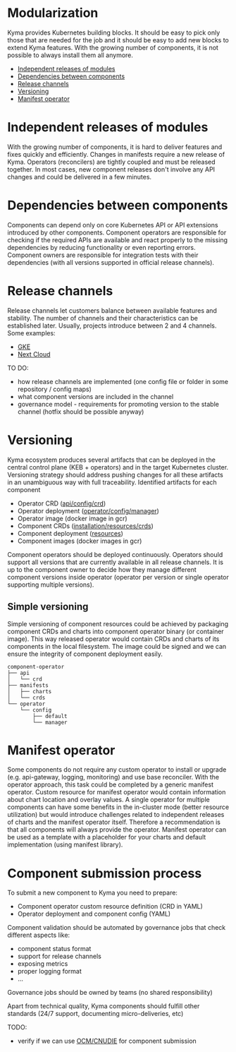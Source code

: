 # Modularization

Kyma provides Kubernetes building blocks. It should be easy to pick only those that are needed for the job and it should be easy to add new blocks to extend Kyma features. With the growing number of components, it is not possible to always install them all anymore. 

- [Independent releases of modules](#independent-releases-of-modules)
- [Dependencies between components](#dependencies-between-components)
- [Release channels](#release-channels)
- [Versioning](#versioning)
- [Manifest operator](#manifest-operator)

# Independent releases of modules
With the growing number of components, it is hard to deliver features and fixes quickly and efficiently. Changes in manifests require a new release of Kyma. Operators (reconcilers) are tightly coupled and must be released together. In most cases, new component releases don't involve any API changes and could be delivered in a few minutes. 


# Dependencies between components
Components can depend only on core Kubernetes API or API extensions introduced by other components. Component operators are responsible for checking if the required APIs are available and react properly to the missing dependencies by reducing functionality or even reporting errors. Component owners are responsible for integration tests with their dependencies (with all versions supported in official release channels).

# Release channels
Release channels let customers balance between available features and stability. The number of channels and their characteristics can be established later. Usually, projects introduce between 2 and 4 channels. Some examples:
- [GKE](https://cloud.google.com/kubernetes-engine/docs/concepts/release-channels)
- [Next Cloud](https://nextcloud.com/release-channels/)

TO DO:
- how release channels are implemented (one config file or folder in some repository / config maps)
- what component versions are included in the channel 
- governance model - requirements for promoting version to the stable channel (hotfix should be possible anyway)

# Versioning
Kyma ecosystem produces several artifacts that can be deployed in the central control plane (KEB + operators) and in the target Kubernetes cluster. Versioning strategy should address pushing changes for all these artifacts in an unambiguous way with full traceability. Identified artifacts for each component
- Operator CRD ([api/config/crd](https://github.com/kyma-project/manifest-operator/tree/main/api/config/crd))
- Operator deployment ([operator/config/manager](https://github.com/kyma-project/manifest-operator/blob/main/operator/config/manager/manager.yaml))
- Operator image (docker image in gcr)
- Component CRDs ([installation/resources/crds](https://github.com/kyma-project/kyma/tree/main/installation/resources/crds))
- Component deployment ([resources](https://github.com/kyma-project/kyma/tree/main/resources))
- Component images (docker images in gcr)

Component operators should be deployed continuously. Operators should support all versions that are currently available in all release channels. It is up to the component owner to decide how they manage different component versions inside operator (operator per version or single operator supporting multiple versions).

## Simple versioning

Simple versioning of component resources could be achieved by packaging component CRDs and charts into component operator binary (or container image). This way released operator would contain CRDs and charts of its components in the local filesystem. 
The image could be signed and we can ensure the integrity of component deployment easily. 
```
component-operator
├── api
│   └── crd
├── manifests
│   ├── charts
│   └── crds
└── operator
    └── config
        ├── default
        └── manager
```

# Manifest operator
Some components do not require any custom operator to install or upgrade (e.g. api-gateway, logging, monitoring) and use base reconciler. With the operator approach, this task could be completed by a generic manifest operator. Custom resource for manifest operator would contain information about chart location and overlay values. A single operator for multiple components can have some benefits in the in-cluster mode (better resource utilization) but would introduce challenges related to independent releases of charts and the manifest operator itself. Therefore a recommendation is that all components will always provide the operator. Manifest operator can be used as a template with a placeholder for your charts and default implementation (using manifest library).
# Component submission process
To submit a new component to Kyma you need to prepare:
- Component operator custom resource definition (CRD in YAML)
- Operator deployment and component config (YAML)

Component validation should be automated by governance jobs that check different aspects like:
- component status format 
- support for release channels
- exposing metrics
- proper logging format
- ...

Governance jobs should be owned by teams (no shared responsibility)

Apart from technical quality, Kyma components should fulfill other standards (24/7 support, documenting micro-deliveries, etc)

TODO:
- verify if we can use [OCM/CNUDIE](https://github.com/gardener/component-spec) for component submission